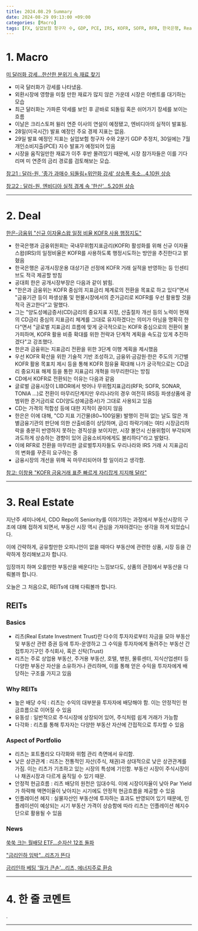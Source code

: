 ```yaml
---
title: 2024.08.29 Summary
date: 2024-08-29 09:13:00 +09:00
categories: [Macro]
tags: [FX, 실업보험 청구자 수, GDP, PCE, IRS, KOFR, SOFR, RFR, 한국은행, Real Estate, REITs, 금리인하, 월배당 ETF]
---
```


# 1. Macro

[미 달러화 강세...한산한 분위기 속 재료 찾기](https://news.einfomax.co.kr/news/articleView.html?idxno=4323025)

- 미국 달러화가 강세를 나타냈음.
- 외환시장에 영향을 미칠 만한 재료가 많지 않은 가운데 시장은 이벤트를 대기하는 모습
- 최근 달러화는 가파른 약세를 보인 후 곧바로 되돌림 혹은 쉬어가기 장세를 보이는 흐름
- 이날은 크리스토퍼 윌러 연준 이사의 연설이 예정됐고, 엔비디아의 실적이 발표됨.
- 28일(미국시간) 발표 예정인 주요 경제 지표는 없음.
- 29일 발표 예정인 지표는 실업보험 청구자 수와 2분기 GDP 추정치, 30일에는 7월 개인소비지출(PCE) 지수 발표가 예정되어 있음
- 시장을 움직일만한 재료가 이주 후반 몰려있기 때문에, 시장 참가자들은 이를 기다리며 미 연준의 금리 경로를 검토해보는 모습.

[참고1 : 달러-원, '종가 과매수 되돌림+위안화 강세' 상승폭 축소...4.10원 상승](https://news.einfomax.co.kr/news/articleView.html?idxno=4323022)

[참고2 : 달러-원, 엔비디아 실적 경계 속 '한산'...5.20원 상승](https://news.einfomax.co.kr/news/articleView.html?idxno=4323023)

---

# 2. Deal

[한은-금융위 "신규 이자율스왑 일정 비율 KOFR 사용 행정지도"](https://news.einfomax.co.kr/news/articleView.html?idxno=4322990)

- 한국은행과 금융위원회는 국내무위험지표금리(KOFR) 활성화를 위해 신규 이자율스왑(IRS)의 일정비율은 KOFR를 사용하도록 행정시도하는 방안을 추진한다고 밝혔음
- 한국은행은 공개시장운용 대상기관 선정에 KOFR 거래 실적을 반영하는 등 인센티브도 적극 제공할 방침
- 공대희 한은 공개시장부장은 다음과 같이 밝힘.
- "한은과 금융위는 KOFR 중심의 지표금리 체계로의 전환을 목표로 하고 있다"면서 "금융기관 등이 파생상품 및 현물시장에서의 준거금리로 KOFR를 우선 활용할 것을 적극 권고한다"고 말했다.
- 그는 "양도성예금증서(CD)금리의 중요지표 지정, 산출절차 개선 등의 노력이 현재의 CD금리 중심의 지표금리 체계를 그대로 유지하겠다는 의미가 아님을 명확히 한다"면서 "글로벌 지표금리 흐름에 맞게 궁극적으로는 KOFR 중심으로의 전환이 불가피하며, KOFR 활용 비중 확대를 위한 전략과 단계적 계획을 속도감 있게 추진하겠다"고 강조했다.
- 한은과 금융위는 지표금리 전환을 위한 3단계 이행 계획을 제시했음
- 우선 KOFR 확산을 위한 기술적 기반 조성하고, 금융위·금감원·한은 주도의 기간별 KOFR 활용 목표치 제시 등을 통해 KOFR 점유율 확대해 나가 궁극적으로는 CD금리 중요지표 해제 등을 통한 지표금리 개혁을 마무리한다는 방침
- CD에서 KOFR로 전환되는 이유는 다음과 같음
- 글로벌 금융시장이 LIBOR에서 벗어나 무위험지표금리(RFR; SOFR, SONAR, TONIA ...)로 전환이 마무리단계지만 우리나라의 경우 여전히 IRS등 파생상품에 광범위한 준거금리로 CD(양도성예금증서)가 그대로 사용되고 있음
- CD는 가격의 적합성 등에 대한 지적이 끊이지 않음
- 한은은 이에 대해, "CD 지표 기간물(80~100일물) 발행이 전혀 없는 날도 많은 개별금융기관의 판단에 의한 산출비중이 상당하며, 금리 하락기에는 여타 시장금리하락을 충분히 반영하지 못하는 경직성을 보이지만, 시장 불안시 신용위험이 부각되며 과도하게 상승하는 경향이 있어 금융소비자에게도 불리하다"라고 발혔다.
- 이에 RFR로 전환을 마무리한 글로벌투자자들도 우리나라와 IRS 거래 시 지표금리의 변화를 꾸준히 요구하는 중
- 금융시장의 개선을 위해 꼭 마무리되어야 할 일이라고 생각함.

[참고: 이창용 "KOFR 금융거래 표준 빠르게 자리잡게 지지해 달라"](https://news.einfomax.co.kr/news/articleView.html?idxno=4322991)

---

# 3. Real Estate

지난주 세미나에서, CDO Repo의 Seniority를 이야기하는 과정에서 부동산시장의 구조에 대해 접하게 되면서, 부동산 시장 역시 관심을 가져야겠다는 생각을 하게 되었습니다.

이에 간략하게, 공유할만한 오피니언이 없을 때마다 부동산에 관련한 상품, 시장 등을 간략하게 정리해보고자 합니다.

임장까지 하며 오를만한 부동산을 배운다!는 느낌보다도, 상품의 관점에서 부동산을 다뤄볼까 합니다.

오늘은 그 처음으로, REITs에 대해 다뤄볼까 합니다.

## REITs

### Basics

- 리츠(Real Estate Investment Trust)란 다수의 투자자로부터 자금을 모아 부동산 및 부동산 관련 증권 등에 투자-운영하고 그 수익을 투자자에게 돌려주는 부동산 간접투자기구인 주식회사, 혹은 신탁(Trust)
- 리츠는 주로 상업용 부동산, 주거용 부동산, 호텔, 병원, 물류센터, 지식산업센터 등 다양한 부동산 자산을 소유하거나 관리하며, 이를 통해 얻은 수익을 투자자에게 배당하는 구조를 가지고 있음

### Why REITs

- 높은 배당 수익 : 리츠는 수익의 대부분을 투자자에 배당해야 함. 이는 안정적인 현금흐름으로 이어질 수 있음
- 유동성 : 일반적으로 주식시장에 상장되어 있어, 주식처럼 쉽게 거래가 가능함
- 다각화 : 리츠를 통해 투자자는 다양한 부동산 자산에 간접적으로 투자할 수 있음

### Aspect of Portfolio

- 리츠는 포트폴리오 다각화와 위험 관리 측면에서 유리함.
- 낮은 상관관계 : 리츠는 전통적인 자산(주식, 채권)과 상대적으로 낮은 상관관계를 가짐. 이는 리츠가 기초하고 있는 시장의 특성에 기인함. 부동산 시장이 주식시장이나 채권시장과 다르게 움직일 수 있기 때문.
- 안정적 현금흐름 : 리츠 배당의 원천은 임대수익. 이에 시장이자율이 낮아 Par Yield가 하락해 액면이율이 낮아지는 시기에도 안정적 현금흐름을 제공할 수 있음
- 인플레이션 헤지 : 실물자산인 부동산에 투자하는 효과도 반영되어 있기 때문에, 인플레이션이 예상되는 시기 부동산 가격이 상승함에 따라 리츠는 인플레이션 헤지수단으로 활용될 수 있음

### News

[쑥쑥 크는 월배당 ETF...순자산 12조 돌파](https://news.einfomax.co.kr/news/articleView.html?idxno=4322332)

["금리인하 임박"...리츠가 뜬다](https://www.newsis.com/view/NISX20240827_0002864023)

[금리인하 베팅 '월가 큰손'...리츠, 에너지주로 환승](https://www.mk.co.kr/news/stock/11100069)

---

# 4. 한 줄 코멘트

.

---